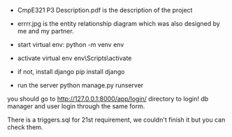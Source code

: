 * CmpE321 P3 Description.pdf is the description of the project
* errrr.jpg is the entity relationship diagram which was also designed by me and my partner. 

* start virtual env:
python -m venv env

* activate virtual env
env\Scripts\activate

* if not, install django
pip install django

* run the server
python manage.py runserver


you should go to http://127.0.0.1:8000/app/login/ directory to login!
db manager and user login through the same form.

There is a triggers.sql for 21st requirement, we couldn't finish it but you can check them.
